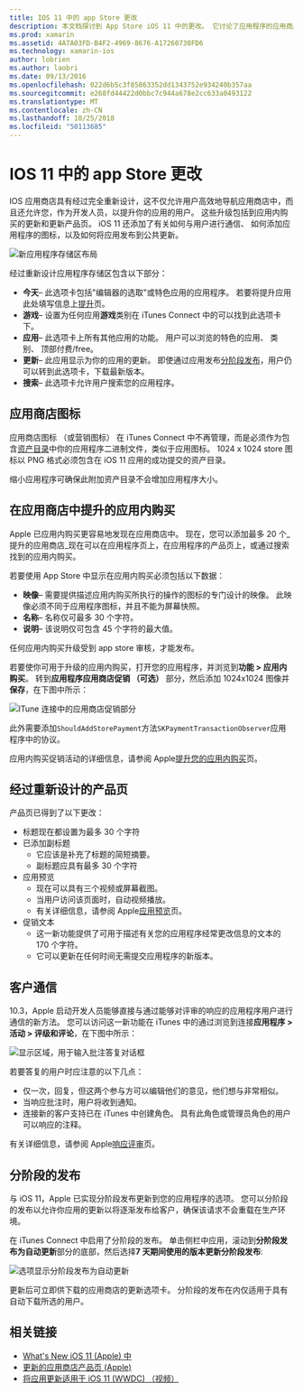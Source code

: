 ```yaml
---
title: IOS 11 中的 app Store 更改
description: 本文档探讨到 App Store iOS 11 中的更改。 它讨论了应用程序的应用商店图标、 已提升的应用内购买、 经过重新设计的产品页、 客户通信和分阶段的发布。
ms.prod: xamarin
ms.assetid: 4A7A03FD-B4F2-4969-8676-A17260730FD6
ms.technology: xamarin-ios
author: lobrien
ms.author: laobri
ms.date: 09/13/2016
ms.openlocfilehash: 022d6b5c3f85863352dd1343752e934240b357aa
ms.sourcegitcommit: e268fd44422d0bbc7c944a678e2cc633a0493122
ms.translationtype: MT
ms.contentlocale: zh-CN
ms.lasthandoff: 10/25/2018
ms.locfileid: "50113685"
---
```

# <a name="app-store-changes-in-ios-11"></a>IOS 11 中的 app Store 更改

IOS 应用商店具有经过完全重新设计，这不仅允许用户高效地导航应用商店中，而且还允许您，作为开发人员，以提升你的应用的用户。 这些升级包括到应用内购买的更新和更新产品页。 iOS 11 还添加了有关如何与用户进行通信、 如何添加应用程序的图标，以及如何将应用发布到公共更新。

![新应用程序存储区布局](app-store-changes-images/image3.jpg)

经过重新设计应用程序存储区包含以下部分：

- **今天**– 此选项卡包括"编辑器的选取"或特色应用的应用程序。 若要将提升应用此处填写信息上[提升](https://developer.apple.com//contact/app-store/promote/)页。
- **游戏**– 设置为任何应用**游戏**类别在 iTunes Connect 中的可以找到此选项卡下。
- **应用**– 此选项卡上所有其他应用的功能。 用户可以浏览的特色的应用、 类别、 顶部付费/free。
- **更新**– 此应用显示为你的应用的更新。 即使通过应用发布[分阶段发布](#Phased_Release)，用户仍可以转到此选项卡，下载最新版本。
- **搜索**– 此选项卡允许用户搜索您的应用程序。

## <a name="store-icon"></a>应用商店图标

应用商店图标 （或营销图标） 在 iTunes Connect 中不再管理，而是必须作为包含[资产目录](~/ios/app-fundamentals/images-icons/app-icons.md)中你的应用程序二进制文件，类似于应用图标。 1024 x 1024 store 图标以 PNG 格式必须包含在 iOS 11 应用的成功提交的资产目录。

缩小应用程序可确保此附加资产目录不会增加应用程序大小。


## <a name="in-app-purchases-promoted-in-the-app-store"></a>在应用商店中提升的应用内购买

Apple 已应用内购买更容易地发现在应用商店中。 现在，您可以添加最多 20 个_提升的应用商店_现在可以在应用程序页上，在应用程序的产品页上，或通过搜索找到的应用内购买。

若要使用 App Store 中显示在应用内购买必须包括以下数据：

- **映像**– 需要提供描述应用内购买所执行的操作的图标的专门设计的映像。 此映像必须不同于应用程序图标，并且不能为屏幕快照。
- **名称**– 名称仅可最多 30 个字符。
- **说明**– 该说明仅可包含 45 个字符的最大值。

任何应用内购买升级受到 app store 审核，才能发布。

若要使你可用于升级的应用内购买，打开您的应用程序，并浏览到**功能 > 应用内购买**。 转到**应用程序应用商店促销 （可选）** 部分，然后添加 1024x1024 图像并**保存**，在下图中所示：

![ITune 连接中的应用商店促销部分](app-store-changes-images/image4.png)

此外需要添加`ShouldAddStorePayment`方法`SKPaymentTransactionObserver`应用程序中的协议。

应用内购买促销活动的详细信息，请参阅 Apple[提升您的应用内购买](https://developer.apple.com/app-store/promoting-in-app-purchases/)页。

## <a name="redesigned-product-page"></a>经过重新设计的产品页

产品页已得到了以下更改：

- 标题现在都设置为最多 30 个字符
- 已添加副标题
    - 它应该是补充了标题的简短摘要。
    - 副标题应具有最多 30 个字符
- 应用预览
    - 现在可以具有三个视频或屏幕截图。
    - 当用户访问该页面时，自动视频播放。
    - 有关详细信息，请参阅 Apple[应用预览](https://developer.apple.com/app-store/app-previews/)页。
- 促销文本
    - 这一新功能提供了可用于描述有关您的应用程序经常更改信息的文本的 170 个字符。
    - 它可以更新在任何时间无需提交应用程序的新版本。

## <a name="customer-communication"></a>客户通信

10.3，Apple 启动开发人员能够直接与通过能够对评审的响应的应用程序用户进行通信的新方法。 您可以访问这一新功能在 iTunes 中的通过浏览到连接**应用程序 > 活动 > 评级和评论**，在下图中所示：

![显示区域，用于输入批注答复对话框](app-store-changes-images/image5.png)

若要答复的用户时应注意的以下几点：

- 仅一次，回复，但这两个参与方可以编辑他们的意见，他们想与非常相似。
- 当响应批注时，用户将收到通知。
- 连接新的客户支持已在 iTunes 中创建角色。 具有此角色或管理员角色的用户可以响应的注释。

有关详细信息，请参阅 Apple[响应评审](https://developer.apple.com/app-store/responding-to-reviews/)页。

<a name="Phased_Release"/>

## <a name="phased-release"></a>分阶段的发布

与 iOS 11，Apple 已实现分阶段发布更新到您的应用程序的选项。 您可以分阶段的发布以允许你应用的更新以将逐渐发布给客户，确保该请求不会重载在生产环境。

在 iTunes Connect 中启用了分阶段的发布。 单击侧栏中应用，滚动到**分阶段发布为自动更新**部分的底部，然后选择**7 天期间使用的版本更新分阶段发布**:

![选项显示分阶段发布为自动更新](app-store-changes-images/image6.png)

更新后可立即供下载的应用商店的更新选项卡。 分阶段的发布在内仅适用于具有自动下载所选的用户。


## <a name="related-links"></a>相关链接

- [What's New iOS 11 (Apple) 中](https://developer.apple.com/ios/)
- [更新的应用商店产品页 (Apple)](https://developer.apple.com/app-store/product-page/)
- [将应用更新适用于 iOS 11 (WWDC) （视频）](https://developer.apple.com/videos/play/wwdc2017/204/)
